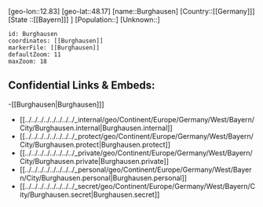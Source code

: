 ﻿---
location: [48.17,12.83]
mapzoom: [7,12] 
mapmarker: city 
type: City
tags:
- geo/City


SpocWebEntityId: 29413
isDeleted: false
confidential: public

---
[geo-lon::12.83]
[geo-lat::48.17]
[name::Burghausen]
[Country::[[Germany]]]
[State ::[[Bayern]]] ]
[Population::]
[Unknown::]


```leaflet
id: Burghausen
coordinates: [[Burghausen]]
markerFile: [[Burghausen]]
defaultZoom: 11 
maxZoom: 18
```


## Confidential Links & Embeds: 
-[[Burghausen|Burghausen]]] 
- [[../../../../../../../../_internal/geo/Continent/Europe/Germany/West/Bayern/City/Burghausen.internal|Burghausen.internal]] 
- [[../../../../../../../../_protect/geo/Continent/Europe/Germany/West/Bayern/City/Burghausen.protect|Burghausen.protect]] 
- [[../../../../../../../../_private/geo/Continent/Europe/Germany/West/Bayern/City/Burghausen.private|Burghausen.private]] 
- [[../../../../../../../../_personal/geo/Continent/Europe/Germany/West/Bayern/City/Burghausen.personal|Burghausen.personal]] 
- [[../../../../../../../../_secret/geo/Continent/Europe/Germany/West/Bayern/City/Burghausen.secret|Burghausen.secret]] 
